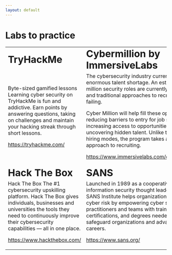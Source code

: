 ```yaml
---
layout: default
---
```


# Labs to practice


<table border="0">
 <tr>
    <td><b style="font-size:30px">TryHackMe</b></td>
    <td><b style="font-size:30px">Cybermillion by ImmersiveLabs</b></td>
 </tr>
 <tr>
    <td>Byte-sized gamified lessons
Learning cyber security on TryHackMe is fun and addictive. Earn points by answering questions, taking on challenges and maintain your hacking streak through short lessons.

https://tryhackme.com/</td>
    <td>The cybersecurity industry currently faces an enormous talent shortage. An estimated 3.4 million security roles are currently vacant, and traditional approaches to recruiting are failing.

 Cyber Million will help fill these open roles, reducing barriers to entry for job seekers by increasing access to opportunities and uncovering hidden talent. Unlike traditional hiring modes, the program takes a skills-first approach to recruiting.

 https://www.immersivelabs.com/cybermillion/ </td>
 </tr>
 <tr>
    <td><b style="font-size:30px">Hack The Box</b></td>
    <td><b style="font-size:30px">SANS</b></td>
 </tr>
 <tr>
    <td>Hack The Box
The #1 cybersecurity upskilling platform.
Hack The Box gives individuals, businesses and universities the tools they need to continuously improve their cybersecurity capabilities — all in one place.
 

https://www.hackthebox.com/</td>
    <td>Launched in 1989 as a cooperative for information security thought leadership, SANS Institute helps organizations mitigate cyber risk by empowering cyber security practitioners and teams with training, certifications, and degrees needed to safeguard organizations and advance careers.


https://www.sans.org/ </td>
 </tr> 
</table>
